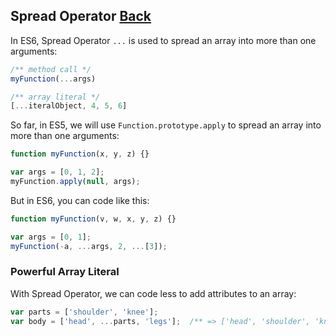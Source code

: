 ## Spread Operator [Back](./../es6.md)

In ES6, Spread Operator `...` is used to spread an array into more than one arguments:

```js
/** method call */
myFunction(...args)
```

```js
/** array literal */
[...iteralObject, 4, 5, 6]
```

So far, in ES5, we will use `Function.prototype.apply` to spread an array into more than one arguments:

```js
function myFunction(x, y, z) {}

var args = [0, 1, 2];
myFunction.apply(null, args);
```

But in ES6, you can code like this:

```js
function myFunction(v, w, x, y, z) {}

var args = [0, 1];
myFunction(-a, ...args, 2, ...[3]);
```

### Powerful Array Literal

With Spread Operator, we can code less to add attributes to an array:

```js
var parts = ['shoulder', 'knee'];
var body = ['head', ...parts, 'legs'];  /** => ['head', 'shoulder', 'knee', legs'] */
```